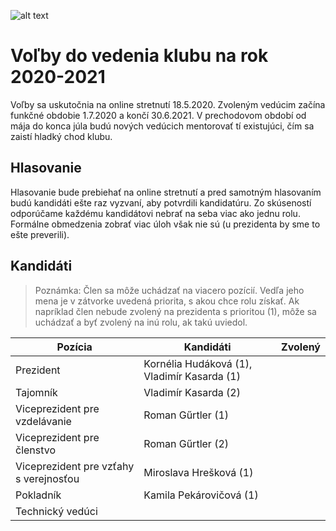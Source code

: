 ![alt text][logo]
# Voľby do vedenia klubu na rok 2020-2021
Voľby sa uskutočnia na online stretnutí 18.5.2020. Zvoleným vedúcim začína funkčné obdobie 1.7.2020 a končí 30.6.2021. V prechodovom období od mája do konca júla budú nových vedúcich mentorovať tí existujúci, čím sa zaistí hladký chod klubu.

## Hlasovanie
Hlasovanie bude prebiehať na online stretnutí a pred samotným hlasovaním budú kandidáti ešte raz vyzvaní, aby potvrdili kandidatúru. Zo skúseností odporúčame každému kandidátovi nebrať na seba viac ako jednu rolu. Formálne obmedzenia zobrať viac úloh však nie sú (u prezidenta by sme to ešte preverili).

## Kandidáti
> Poznámka: Člen sa môže uchádzať na viacero pozícií. Vedľa jeho mena je v zátvorke uvedená priorita, s akou chce rolu získať. Ak napríklad člen nebude zvolený na prezidenta s prioritou (1), môže sa uchádzať a byť zvolený na inú rolu, ak takú uviedol.

| Pozícia                                | Kandidáti                                   | Zvolený |
|----------------------------------------|---------------------------------------------|---------|
| Prezident                              | Kornélia Hudáková (1), Vladimír Kasarda (1) |         |
| Tajomník                               | Vladimír Kasarda (2)                        |         |
| Viceprezident pre vzdelávanie          | Roman Gűrtler (1)                           |         |
| Viceprezident pre členstvo             | Roman Gűrtler (2)                           |         |
| Viceprezident pre vzťahy s verejnosťou | Miroslava Hrešková (1)                      |         |
| Pokladník                              | Kamila Pekárovičová (1)                     |         |
| Technický vedúci                       |                                             |         |

[logo]: https://raw.githubusercontent.com/toastmasters-kosice/toastmasters-kosice.github.io/develop/src/images/tmke-logo.jpg "Logo Toastmasters Košice"
